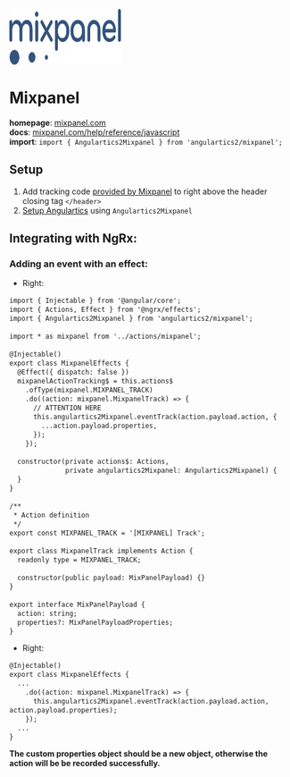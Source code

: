 <img 
    src="../../../assets/svg/mixpanel.svg" 
    alt="Mixpanel logo"
    height="100px"
    width="200px" />

# Mixpanel
__homepage__: [mixpanel.com](https://mixpanel.com/)  
__docs__: [mixpanel.com/help/reference/javascript](https://mixpanel.com/help/reference/javascript)  
__import__: `import { Angulartics2Mixpanel } from 'angulartics2/mixpanel';`  

## Setup
1. Add tracking code [provided by Mixpanel](https://mixpanel.com/help/reference/javascript) to right above the header closing tag ``</header>``
2. [Setup Angulartics](https://github.com/angulartics/angulartics2/tree/next#installation) using `Angulartics2Mixpanel`

## Integrating with NgRx:
### Adding an event with an effect:

* Right:
```angular2html
import { Injectable } from '@angular/core';
import { Actions, Effect } from '@ngrx/effects';
import { Angulartics2Mixpanel } from 'angulartics2/mixpanel';

import * as mixpanel from '../actions/mixpanel';

@Injectable()
export class MixpanelEffects {
  @Effect({ dispatch: false })
  mixpanelActionTracking$ = this.actions$
    .ofType(mixpanel.MIXPANEL_TRACK)
    .do((action: mixpanel.MixpanelTrack) => {
      // ATTENTION HERE
      this.angulartics2Mixpanel.eventTrack(action.payload.action, {
        ...action.payload.properties,
      });
    });

  constructor(private actions$: Actions,
              private angulartics2Mixpanel: Angulartics2Mixpanel) {
  }
}

/**
 * Action definition
 */
export const MIXPANEL_TRACK = '[MIXPANEL] Track';

export class MixpanelTrack implements Action {
  readonly type = MIXPANEL_TRACK;

  constructor(public payload: MixPanelPayload) {}
}

export interface MixPanelPayload {
  action: string;
  properties?: MixPanelPayloadProperties;
}
```

* Right:

```angular2html
@Injectable()
export class MixpanelEffects {
  ...
    .do((action: mixpanel.MixpanelTrack) => {
      this.angulartics2Mixpanel.eventTrack(action.payload.action, action.payload.properties);
    });
  ...
}
```
**The custom properties object should be a new object, otherwise the action will be be recorded successfully.**
